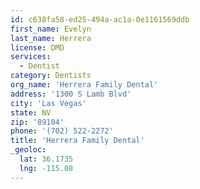 ```yaml
---
id: c638fa58-ed25-494a-ac1a-0e1161569ddb
first_name: Evelyn
last_name: Herrera
license: DMD
services:
  - Dentist
category: Dentists
org_name: 'Herrera Family Dental'
address: '1300 S Lamb Blvd'
city: 'Las Vegas'
state: NV
zip: '89104'
phone: '(702) 522-2272'
title: 'Herrera Family Dental'
_geoloc:
  lat: 36.1735
  lng: -115.08
---
```

